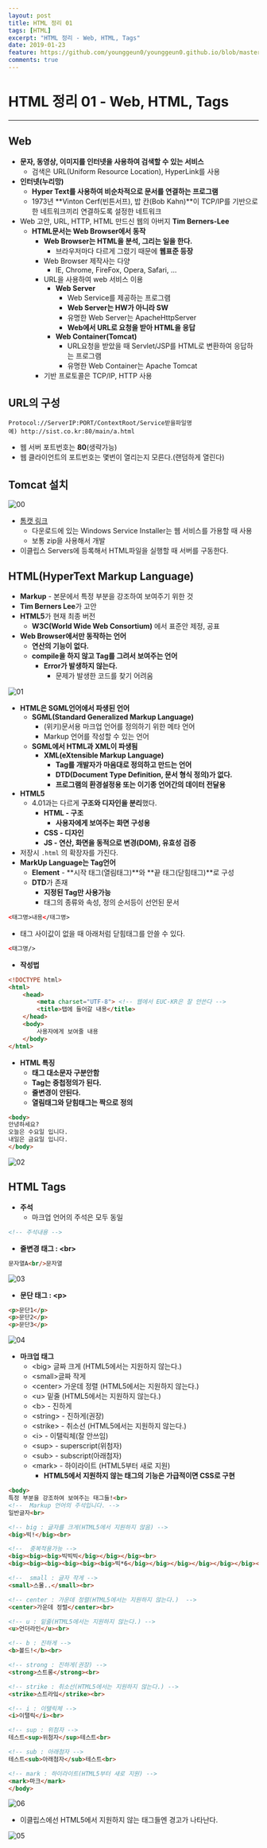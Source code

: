 ```yaml
---
layout: post
title: HTML 정리 01
tags: [HTML]
excerpt: "HTML 정리 - Web, HTML, Tags"
date: 2019-01-23
feature: https://github.com/younggeun0/younggeun0.github.io/blob/master/_posts/img/Web/html5.jpg?raw=true
comments: true
---
```

 
# HTML 정리 01 - Web, HTML, Tags

---


## Web

* **문자, 동영상, 이미지를 인터넷을 사용하여 검색할 수 있는 서비스**
     * 검색은 URL(Uniform Resource Location), HyperLink를 사용
* **인터넷(누리망)**
     * **Hyper Text를 사용하여 비순차적으로 문서를 연결하는 프로그램**
     * 1973년 **Vinton Cerf(빈튼서프), 밥 칸(Bob Kahn)**이 TCP/IP를 기반으로 한 네트워크끼리 연결하도록 설정한 네트워크
* Web 고안, URL, HTTP, HTML 만드신 웹의 아버지 **Tim Berners-Lee**
   * **HTML문서는 Web Browser에서 동작**
        * **Web Browser는 HTML을 분석, 그리는 일을 한다.**
             * 브라우저마다 다르게 그렸기 때문에 **웹표준 등장**
        * Web Browser 제작사는 다양
             * IE, Chrome, FireFox, Opera, Safari, ...
        * URL을 사용하여 web 서비스 이용
             *  **Web Server**
                *  Web Service를 제공하는 프로그램
                * **Web Server는 HW가 아니라 SW**
                * 유명한 Web Server는 ApacheHttpServer
                * **Web에서 URL로 요청을 받아 HTML을 응답**
             * **Web Container(Tomcat)**
               * URL요청을 받았을 때 Servlet/JSP를 HTML로 변환하여 응답하는 프로그램
               * 유명한 Web Container는 Apache Tomcat
        * 기반 프로토콜은 TCP/IP, HTTP 사용


## URL의 구성

```
Protocol://ServerIP:PORT/ContextRoot/Service받을파일명
예) http://sist.co.kr:80/main/a.html
```

* 웹 서버 포트번호는 **80**(생략가능)
* 웹 클라이언트의 포트번호는 몇번이 열리는지 모른다.(랜덤하게 열린다)



## Tomcat 설치

![00](https://github.com/younggeun0/younggeun0.github.io/blob/master/_posts/img/Web/HTML/01/00.png?raw=true)

* [톰캣 링크](http://tomcat.apache.org/)
  * 다운로드에 있는 Windows Service Installer는 웹 서비스를 가용할 때 사용
  * 보통 zip을 사용해서 개발
* 이클립스 Servers에 등록해서 HTML파일을 실행할 때 서버를 구동한다.

## HTML(HyperText Markup Language)

* **Markup** - 본문에서 특정 부분을 강조하여 보여주기 위한 것
* **Tim Berners Lee**가 고안
* **HTML5**가 현재 최종 버전
     * **W3C(World Wide Web Consortium)** 에서 표준안 제정, 공표
* **Web Browser에서만 동작하는 언어**
     * **연산의 기능이 없다.**
     * **compile을 하지 않고 Tag를 그려서 보여주는 언어**
          * **Error가 발생하지 않는다.**
               * 문제가 발생한 코드를 찾기 어려움


![01](https://github.com/younggeun0/younggeun0.github.io/blob/master/_posts/img/Web/HTML/01/01.png?raw=true)

* **HTML은 SGML언어에서 파생된 언어**
     * **SGML(Standard Generalized Markup Language)**
          * (위키)문서용 마크업 언어를 정의하기 위한 메타 언어
          * Markup 언어를 작성할 수 있는 언어
     * **SGML에서 HTML과 XML이 파생됨**
          * **XML(eXtensible Markup Language)**
               * **Tag를 개발자가 마음대로 정의하고 만드는 언어**
               * **DTD(Document Type Definition, 문서 형식 정의)가 없다.**
               * **프로그램의 환경설정용 또는 이기종 언어간의 데이터 전달용**
* **HTML5**
     * 4.01과는 다르게 **구조와 디자인을 분리**했다.
          * **HTML - 구조**
            * **사용자에게 보여주는 화면 구성용**
          * **CSS - 디자인**
          * **JS - 연산, 화면을 동적으로 변경(DOM), 유효성 검증**
* 저장시 `.html` 의 확장자를 가진다.
* **MarkUp Language는 Tag언어**
     * **Element** - **시작 태그(열림태그)**와 **끝 태그(닫힘태그)**로 구성
     * **DTD**가 존재
          * **지정된 Tag만 사용가능**
          * 태그의 종류와 속성, 정의 순서등이 선언된 문서

```html
<태그명>내용</태그명>
```

* 태그 사이값이 없을 때 아래처럼 닫힘태그를 안쓸 수 있다.

```html
<태그명/>
```

* **작성법**

```html
<!DOCTYPE html>
<html>
    <head>
        <meta charset="UTF-8"> <!-- 웹에서 EUC-KR은 잘 안쓴다 -->
        <title>탭에 들어갈 내용</title>
    </head>
    <body>
        사용자에게 보여줄 내용
    </body>
</html>
```


* **HTML 특징**
     * **태그 대소문자 구분안함**
     * **Tag는 중첩정의가 된다.**
     * **줄변경이 안된다.**
     * **열림태그와 닫힘태그는 짝으로 정의**

```html
<body>
안녕하세요?
오늘은 수요일 입니다.
내일은 금요일 입니다.
</body>
```

![02](https://github.com/younggeun0/younggeun0.github.io/blob/master/_posts/img/Web/HTML/01/02.png?raw=true)


## HTML Tags

* **주석**
     * 마크업 언어의 주석은 모두 동일

```html
<!-- 주석내용 -->
```

* **줄변경 태그 : \<br\>**
  
```html
문자열A<br/>문자열
```

![03](https://github.com/younggeun0/younggeun0.github.io/blob/master/_posts/img/Web/HTML/01/03.png?raw=true)


* **문단 태그 : \<p\>**

```html
<p>문단1</p>
<p>문단2</p>
<p>문단3</p>
```

![04](https://github.com/younggeun0/younggeun0.github.io/blob/master/_posts/img/Web/HTML/01/04.png?raw=true)


* **마크업 태그**
     * \<big\> 글짜 크게 (HTML5에서는 지원하지 않는다.)
     * \<small\>글짜 작게
     * \<center\> 가운데 정렬 (HTML5에서는 지원하지 않는다.)
     * \<u\> 밑줄 (HTML5에서는 지원하지 않는다.)
     * \<b\> - 진하게
     * \<string\> - 진하게(권장)
     * \<strike\> - 취소선 (HTML5에서는 지원하지 않는다.)
     * \<i\> - 이탤릭체(잘 안쓰임)
     * \<sup\> - superscript(위첨자)
     * \<sub\> - subscript(아래첨자)
     * \<mark\> - 하이라이트 (HTML5부터 새로 지원)
          * **HTML5에서 지원하지 않는 태그의 기능은 가급적이면 CSS로 구현**

```html
<body>
특정 부분을 강조하여 보여주는 태그들!<br>
<!--  Markup 언어의 주석입니다. -->
일반글자<br>

<!-- big : 글자를 크게(HTML5에서 지원하지 않음) -->
<big>빅!</big><br>

<!--  중복적용가능 -->
<big><big><big>빅빅빅</big></big></big><br>
<big><big><big><big><big><big>빅*6</big></big></big></big></big></big><br>

<!--  small : 글자 작게 -->
<small>스몰..</small><br>

<!-- center : 가운데 정렬(HTML5에서는 지원하지 않는다.)  -->
<center>가운데 정렬</center><br>

<!-- u : 밑줄(HTML5에서는 지원하지 않는다.) -->
<u>언더라인</u><br>

<!-- b : 진하게 -->
<b>볼드!</b><br>

<!-- strong : 진하게(권장) -->
<strong>스트롱</strong><br>

<!-- strike : 취소선(HTML5에서는 지원하지 않는다.) -->
<strike>스트라잌</strike><br>

<!-- i : 이탤릭체 -->
<i>이탤릭</i><br>

<!-- sup : 위첨자 -->
테스트<sup>위첨자</sup>테스트<br>

<!-- sub : 아래첨자 -->
테스트<sub>아래첨자</sub>테스트<br>

<!-- mark : 하이라이트(HTML5부터 새로 지원) -->
<mark>마크</mark>
</body>
```

![06](https://github.com/younggeun0/younggeun0.github.io/blob/master/_posts/img/Web/HTML/01/06.png?raw=true)


* 이클립스에선 HTML5에서 지원하지 않는 태그들엔 경고가 나타난다.

![05](https://github.com/younggeun0/younggeun0.github.io/blob/master/_posts/img/Web/HTML/01/05.png?raw=true)


